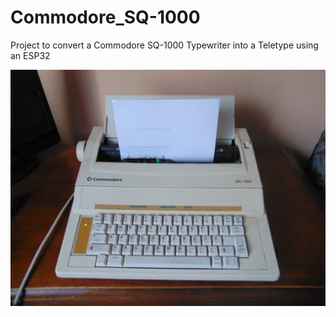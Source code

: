 # Commodore_SQ-1000
Project to convert a Commodore SQ-1000 Typewriter into a Teletype using an ESP32

![Commodore SQ-1000](/Photos/Commodore_SQ-1000.jpg)
